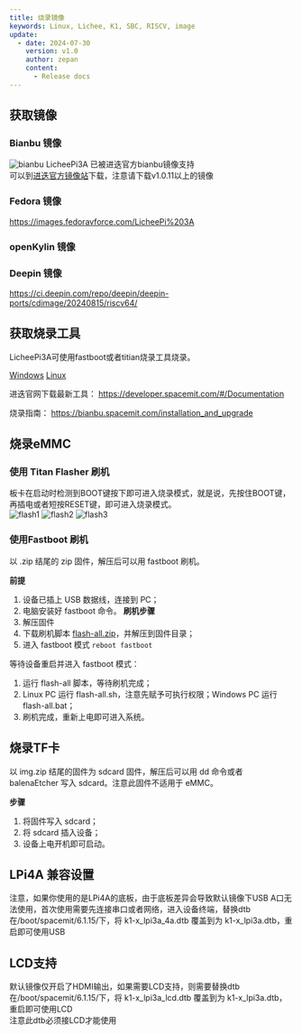```yaml
---
title: 烧录镜像
keywords: Linux, Lichee, K1, SBC, RISCV, image
update:
  - date: 2024-07-30
    version: v1.0
    author: zepan
    content:
      - Release docs
---
```


## 获取镜像
### Bianbu 镜像
![bianbu](./assets/image/bianbu.png) 
LicheePi3A 已被进迭官方bianbu镜像支持   
可以到[进迭官方镜像站](https://archive.spacemit.com/image/k1/version/bianbu/)下载，注意请下载v1.0.11以上的镜像


### Fedora 镜像
https://images.fedoravforce.com/LicheePi%203A

### openKylin 镜像


### Deepin 镜像
https://ci.deepin.com/repo/deepin/deepin-ports/cdimage/20240815/riscv64/

## 获取烧录工具

LicheePi3A可使用fastboot或者titian烧录工具烧录。

[Windows](https://cloud.spacemit.com/prod-api/release/download/tools?token=titantools_for_windows_X86_X64)
[Linux](https://cloud.spacemit.com/prod-api/release/download/tools?token=titantools_for_linux_64BIT_APPIMAGE)

进迭官网下载最新工具：
https://developer.spacemit.com/#/Documentation

烧录指南：
https://bianbu.spacemit.com/installation_and_upgrade

## 烧录eMMC
### 使用 Titan Flasher 刷机
板卡在启动时检测到BOOT键按下即可进入烧录模式，就是说，先按住BOOT键，再插电或者短按RESET键，即可进入烧录模式。   
![flash1](./assets/image/flash1.png) 
![flash2](./assets/image/flash2.png) 
![flash3](./assets/image/flash3.png) 

### 使用Fastboot 刷机
以 .zip 结尾的 zip 固件，解压后可以用 fastboot 刷机。

**前提**
1. 设备已插上 USB 数据线，连接到 PC；
2. 电脑安装好 fastboot 命令。
**刷机步骤**
1. 解压固件
2. 下载刷机脚本 [flash-all.zip](https://archive.spacemit.com/image/k1/flash-all.zip)，并解压到固件目录；
3. 进入 fastboot 模式
```reboot fastboot```

等待设备重启并进入 fastboot 模式：

1. 运行 flash-all 脚本，等待刷机完成；
2. Linux PC 运行 flash-all.sh，注意先赋予可执行权限；Windows PC 运行 flash-all.bat；
3. 刷机完成，重新上电即可进入系统。

## 烧录TF卡
以 img.zip 结尾的固件为 sdcard 固件，解压后可以用 dd 命令或者 balenaEtcher 写入 sdcard。注意此固件不适用于 eMMC。

**步骤**
1. 将固件写入 sdcard；
2. 将 sdcard 插入设备；
3. 设备上电开机即可启动。

## LPi4A 兼容设置
注意，如果你使用的是LPi4A的底板，由于底板差异会导致默认镜像下USB A口无法使用，首次使用需要先连接串口或者网络，进入设备终端，替换dtb    
在/boot/spacemit/6.1.15/下，将 k1-x_lpi3a_4a.dtb 覆盖到为 k1-x_lpi3a.dtb，重启即可使用USB

## LCD支持
默认镜像仅开启了HDMI输出，如果需要LCD支持，则需要替换dtb   
在/boot/spacemit/6.1.15/下，将 k1-x_lpi3a_lcd.dtb 覆盖到为 k1-x_lpi3a.dtb，重启即可使用LCD   
注意此dtb必须接LCD才能使用  





